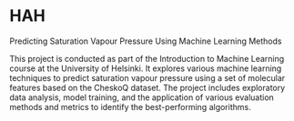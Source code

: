 # HAH
Predicting Saturation Vapour Pressure Using Machine Learning Methods

This project is conducted as part of the Introduction to Machine Learning course at the University of Helsinki. It explores various machine learning techniques to predict saturation vapour pressure using a set of molecular features based on the CheskoQ dataset. The project includes exploratory data analysis, model training, and the application of various evaluation methods and metrics to identify the best-performing algorithms. 

